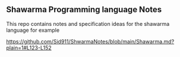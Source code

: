 ## Shawarma Programming language Notes
This repo contains notes and specification ideas for the shawarma language for example 

https://github.com/Sid911/ShwarmaNotes/blob/main/Shawarma.md?plain=1#L123-L152
